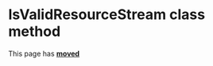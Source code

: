 # IsValidResourceStream class method #

This page has [**moved**](https://lib-docs.delphidabbler.com/ResFile/1/API/TPJResourceFile-IsValidResourceStream)